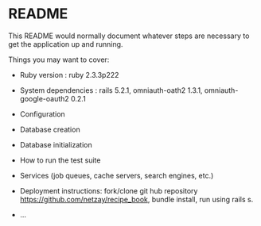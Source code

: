 # README

This README would normally document whatever steps are necessary to get the
application up and running.

Things you may want to cover:

* Ruby version : ruby 2.3.3p222

* System dependencies : rails 5.2.1, omniauth-oath2 1.3.1, omniauth-google-oauth2 0.2.1

* Configuration

* Database creation

* Database initialization

* How to run the test suite

* Services (job queues, cache servers, search engines, etc.)

* Deployment instructions: fork/clone git hub repository https://github.com/netzay/recipe_book, bundle install, run using rails s.

* ...
